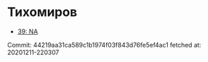 # Тихомиров
- [39: NA](39.md)

Commit: 44219aa31ca589c1b1974f03f843d76fe5ef4ac1
 fetched at: 20201211-220307
